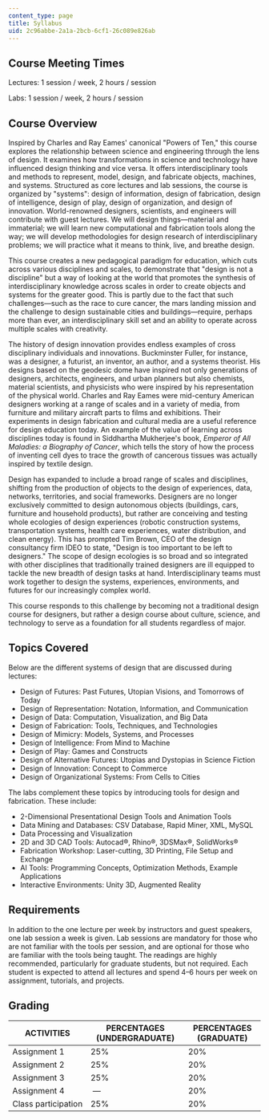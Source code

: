```yaml
---
content_type: page
title: Syllabus
uid: 2c96abbe-2a1a-2bcb-6cf1-26c089e826ab
---
```


Course Meeting Times
--------------------

Lectures: 1 session / week, 2 hours / session

Labs: 1 session / week, 2 hours / session

Course Overview
---------------

Inspired by Charles and Ray Eames' canonical "Powers of Ten," this course explores the relationship between science and engineering through the lens of design. It examines how transformations in science and technology have influenced design thinking and vice versa. It offers interdisciplinary tools and methods to represent, model, design, and fabricate objects, machines, and systems. Structured as core lectures and lab sessions, the course is organized by "systems": design of information, design of fabrication, design of intelligence, design of play, design of organization, and design of innovation. World-renowned designers, scientists, and engineers will contribute with guest lectures. We will design things—material and immaterial; we will learn new computational and fabrication tools along the way; we will develop methodologies for design research of interdisciplinary problems; we will practice what it means to think, live, and breathe design.

This course creates a new pedagogical paradigm for education, which cuts across various disciplines and scales, to demonstrate that "design is not a discipline" but a way of looking at the world that promotes the synthesis of interdisciplinary knowledge across scales in order to create objects and systems for the greater good. This is partly due to the fact that such challenges—such as the race to cure cancer, the mars landing mission and the challenge to design sustainable cities and buildings—require, perhaps more than ever, an interdisciplinary skill set and an ability to operate across multiple scales with creativity.

The history of design innovation provides endless examples of cross disciplinary individuals and innovations. Buckminster Fuller, for instance, was a designer, a futurist, an inventor, an author, and a systems theorist. His designs based on the geodesic dome have inspired not only generations of designers, architects, engineers, and urban planners but also chemists, material scientists, and physicists who were inspired by his representation of the physical world. Charles and Ray Eames were mid-century American designers working at a range of scales and in a variety of media, from furniture and military aircraft parts to films and exhibitions. Their experiments in design fabrication and cultural media are a useful reference for design education today. An example of the value of learning across disciplines today is found in Siddhartha Mukherjee's book, _Emperor of All Maladies: a Biography of Cancer_, which tells the story of how the process of inventing cell dyes to trace the growth of cancerous tissues was actually inspired by textile design.

Design has expanded to include a broad range of scales and disciplines, shifting from the production of objects to the design of experiences, data, networks, territories, and social frameworks. Designers are no longer exclusively committed to design autonomous objects (buildings, cars, furniture and household products), but rather are conceiving and testing whole ecologies of design experiences (robotic construction systems, transportation systems, health care experiences, water distribution, and clean energy). This has prompted Tim Brown, CEO of the design consultancy firm IDEO to state, "Design is too important to be left to designers." The scope of design ecologies is so broad and so integrated with other disciplines that traditionally trained designers are ill equipped to tackle the new breadth of design tasks at hand. Interdisciplinary teams must work together to design the systems, experiences, environments, and futures for our increasingly complex world.

This course responds to this challenge by becoming not a traditional design course for designers, but rather a design course about culture, science, and technology to serve as a foundation for all students regardless of major.

Topics Covered
--------------

Below are the different systems of design that are discussed during lectures:

*   Design of Futures: Past Futures, Utopian Visions, and Tomorrows of Today
*   Design of Representation: Notation, Information, and Communication
*   Design of Data: Computation, Visualization, and Big Data
*   Design of Fabrication: Tools, Techniques, and Technologies
*   Design of Mimicry: Models, Systems, and Processes
*   Design of Intelligence: From Mind to Machine
*   Design of Play: Games and Constructs
*   Design of Alternative Futures: Utopias and Dystopias in Science Fiction
*   Design of Innovation: Concept to Commerce
*   Design of Organizational Systems: From Cells to Cities

The labs complement these topics by introducing tools for design and fabrication. These include:

*   2-Dimensional Presentational Design Tools and Animation Tools
*   Data Mining and Databases: CSV Database, Rapid Miner, XML, MySQL
*   Data Processing and Visualization
*   2D and 3D CAD Tools: Autocad®, Rhino®, 3DSMax®, SolidWorks®
*   Fabrication Workshop: Laser-cutting, 3D Printing, File Setup and Exchange
*   AI Tools: Programming Concepts, Optimization Methods, Example Applications
*   Interactive Environments: Unity 3D, Augmented Reality

Requirements
------------

In addition to the one lecture per week by instructors and guest speakers, one lab session a week is given. Lab sessions are mandatory for those who are not familiar with the tools per session, and are optional for those who are familiar with the tools being taught. The readings are highly recommended, particularly for graduate students, but not required. Each student is expected to attend all lectures and spend 4–6 hours per week on assignment, tutorials, and projects.

Grading
-------

| ACTIVITIES | PERCENTAGES (UNDERGRADUATE) | PERCENTAGES (GRADUATE) |
| --- | --- | --- |
| Assignment 1 | 25% | 20% |
| Assignment 2 | 25% | 20% |
| Assignment 3 | 25% | 20% |
| Assignment 4 |  — | 20% |
| Class participation | 25% | 20%